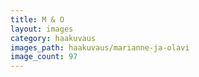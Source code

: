 ```yaml
---
title: M & O
layout: images
category: haakuvaus
images_path: haakuvaus/marianne-ja-olavi
image_count: 97
---
```

